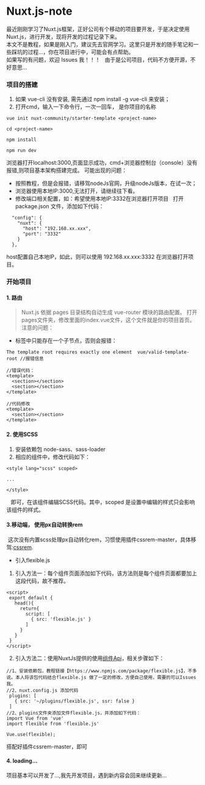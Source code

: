 # Nuxt.js-note
最近刚刚学习了Nuxt.js框架，正好公司有个移动的项目要开发，于是决定使用Nuxt.js，进行开发，现将开发的过程记录下来。  
本文不是教程，如果是刚入门，建议先去官网学习。这里只是开发的随手笔记和一些踩坑的过程...，你在项目进行中，可能会有点帮助。  
如果写的有问题，欢迎 Issues 我！！！  
由于是公司项目，代码不方便开源，不好意思...

### 项目的搭建
1. 如果 vue-cli 没有安装, 需先通过 npm install -g vue-cli 来安装；
2. 打开cmd，输入一下命令行，一次一回车， <project-name> 是你项目的名称
```
vue init nuxt-community/starter-template <project-name>

cd <project-name>

npm install

npm run dev
```
浏览器打开localhost:3000,页面显示成功，cmd+浏览器控制台（console）没有报错,则项目基本架构搭建完成。
可能出现的问题：  
- 按照教程，但是会报错，请移驾nodeJs官网，升级nodeJs版本，在试一次；
- 浏览器使用本地IP:3000,无法打开，请继续往下看。
- 修改端口相关配置，如：希望使用本地IP:3332在浏览器打开项目  
打开 package.json 文件，添加如下代码：
```
  "config": {
    "nuxt": {
      "host": "192.168.xx.xxx",
      "port": "3332"
    }
  },
```
host配置自己本地IP，如此，则可以使用 192.168.xx.xxx:3332 在浏览器打开项目。

### 开始项目
#### 1. 路由
> Nuxt.js 依据 pages 目录结构自动生成 vue-router 模块的路由配置。
打开pages文件夹，修改里面的index.vue文件，这个文件就是你的项目首页。  
注意的问题：
- <template></template>标签中只能存在一个子节点，否则会报错：
```
The template root requires exactly one element  vue/valid-template-root //报错信息

//错误代码：
<template>
  <section></section>
  <section></section>
</template>

//代码修改
<template>
  <section></section> 
</template>

```
#### 2. 使用SCSS
 1. 安装依赖包 node-sass、sass-loader  
 2. 相应的组件中，修改代码如下：  
```
<style lang="scss" scoped>

...

</style>
```
    即可，在该组件编辑SCSS代码。其中，scoped 是设置<style></style>中编辑的样式只会影响该组件的样式。  
#### 3.移动端， 使用px自动转换rem  
  这次没有内置scss处理px自动转化rem，习惯使用插件cssrem-master，具体移驾:[cssrem](https://github.com/flashlizi/cssrem).
- 引入flexible.js  
 1. 引入方法一：每个组件页面添加如下代码，该方法则是每个组件页面都要加上这段代码，故不推荐。
 ```
<script> 
  export default {
    head(){
      return{
        script: [
          { src: 'flexible.js' }
        ] 
      }
    } 
  }
</script>
```
    
2. 引入方法二：使用NuxtJs提供的使用[组件Api](https://nuxtjs.org/guide/plugins)，相关步骤如下：
 ```
 //1、安装依赖包，教程链接【https://www.npmjs.com/package/flexible.js】，不多说。本人将该包代码结合flexible.js 做了一定的修改，方便自己使用，需要的可以Issues 我。
 //2、nuxt.config.js 添加代码
  plugins: [
    { src: '~/plugins/flexible.js', ssr: false }
  ]
//2、plugins文件夹添加文件flexible.js，并添加如下代码：
 import Vue from 'vue'
 import flexible from 'flexible.js'

 Vue.use(flexible); 
 ```
搭配好插件cssrem-master，即可  
#### 4. loading...
项目基本可以开发了...,我先开发项目，遇到新内容会回来继续更新...
